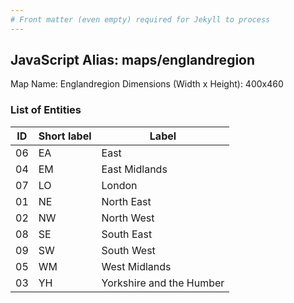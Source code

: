 ```yaml
---
# Front matter (even empty) required for Jekyll to process
---
```


## JavaScript Alias: maps/englandregion

Map Name: Englandregion
Dimensions (Width x Height): 400x460





### List of Entities

ID | Short label | Label
---|---|---|
06|EA|East
04|EM|East Midlands
07|LO|London
01|NE|North East
02|NW|North West
08|SE|South East
09|SW|South West
05|WM|West Midlands
03|YH|Yorkshire and the Humber


